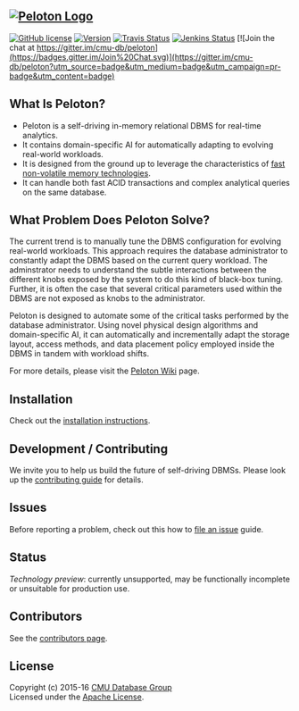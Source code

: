<a href="http://pelotondb.org/"><img src="http://db.cs.cmu.edu/wordpress/wp-content/uploads/2016/07/peloton.jpg" alt="Peloton Logo"></a>
-----------------
[![GitHub license](https://img.shields.io/badge/license-apache-green.svg?style=flat)](https://www.apache.org/licenses/LICENSE-2.0)
[![Version](https://img.shields.io/badge/version-0.0.3-red.svg)](http://pelotondb.org/)
[![Travis Status](https://travis-ci.org/cmu-db/peloton.svg?branch=master)](https://travis-ci.org/cmu-db/peloton)
[![Jenkins Status](http://jenkins.db.cs.cmu.edu:8080/job/Peloton-jarulraj/badge/icon)](http://jenkins.db.cs.cmu.edu:8080/job/Peloton-jarulraj/)
[![Join the chat at https://gitter.im/cmu-db/peloton](https://badges.gitter.im/Join%20Chat.svg)](https://gitter.im/cmu-db/peloton?utm_source=badge&utm_medium=badge&utm_campaign=pr-badge&utm_content=badge)

## What Is Peloton?

* Peloton is a self-driving in-memory relational DBMS for real-time analytics. 
* It contains domain-specific AI for automatically adapting to evolving real-world workloads. 
* It is designed from the ground up to leverage the characteristics of <a href="https://www.engadget.com/2015/07/28/intel-3d-memory-1000-times-faster/">fast non-volatile memory technologies</a>.
* It can handle both fast ACID transactions and complex analytical queries on the same database. 

## What Problem Does Peloton Solve?

The current trend is to manually tune the DBMS configuration for evolving real-world workloads. This approach requires the database administrator to constantly adapt the DBMS based on the current query workload. The adminstrator needs to understand the subtle interactions between the different knobs exposed by the system to do this kind of black-box tuning. Further, it is often the case that several critical parameters used within the DBMS are not exposed as knobs to the administrator.

Peloton is designed to automate some of the critical tasks performed by the database administrator. Using novel physical design algorithms and domain-specific AI, it can automatically and incrementally adapt the storage layout, access methods, and data placement policy employed inside the DBMS in tandem with workload shifts. 

For more details, please visit the [Peloton Wiki](https://github.com/cmu-db/peloton/wiki "Peloton Wiki") page.

## Installation

Check out the [installation instructions](https://github.com/cmu-db/peloton/wiki/Installation).

## Development / Contributing

We invite you to help us build the future of self-driving DBMSs. Please look up the [contributing guide](https://github.com/cmu-db/peloton/blob/master/CONTRIBUTING.md#development) for details.

## Issues

Before reporting a problem, check out this how to [file an issue](https://github.com/cmu-db/peloton/blob/master/CONTRIBUTING.md#file-an-issue) guide.

## Status

_Technology preview_: currently unsupported, may be functionally incomplete or unsuitable for production use.

## Contributors

See the [contributors page](https://github.com/cmu-db/peloton/graphs/contributors).

## License

Copyright (c) 2015-16 [CMU Database Group](http://db.cs.cmu.edu/)  
Licensed under the [Apache License](LICENSE).

